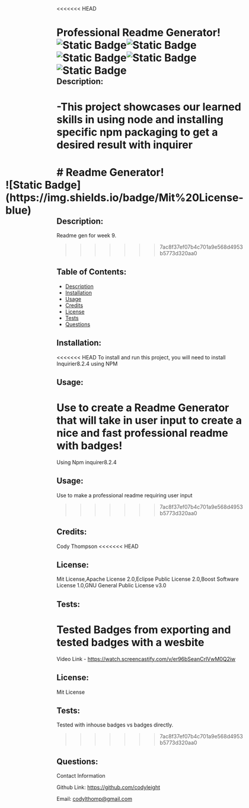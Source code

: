 <<<<<<< HEAD
# Professional Readme Generator!  <span style="float: right;">![Static Badge](https://img.shields.io/badge/Mit%20License-blue)![Static Badge](https://img.shields.io/badge/Apache%20License-red)![Static Badge](https://img.shields.io/badge/Eclipse%20License-green)![Static Badge](https://img.shields.io/badge/BoostSoftware%20License-yellow)![Static Badge](https://img.shields.io/badge/GNU%20License-purple)</span>
    
## Description:

-This project showcases our learned skills in using node and installing specific npm packaging to get a desired result with inquirer
=======
<h1 style="border-bottom: none;"># Readme Generator!  <span style="float: right;">![Static Badge](https://img.shields.io/badge/Mit%20License-blue)</span>
    
## Description:

Readme gen for week 9.
>>>>>>> 7ac8f37ef07b4c701a9e568d4953b5773d320aa0

## Table of Contents:

- [Description](#description)
- [Installation](#installation)
- [Usage](#usage)
- [Credits](#credits)
- [License](#license)
- [Tests](#tests)
- [Questions](#questions)

## Installation:

<<<<<<< HEAD
To install and run this project, you will need to install Inquirier8.2.4 using NPM

## Usage:

Use to create a Readme Generator that will take in user input to create a nice and fast professional readme with badges!
=======
Using Npm inquirer8.2.4

## Usage:

Use to make a professional readme requiring user input
>>>>>>> 7ac8f37ef07b4c701a9e568d4953b5773d320aa0

## Credits:

Cody Thompson
<<<<<<< HEAD

## License:

Mit License,Apache License 2.0,Eclipse Public License 2.0,Boost Software License 1.0,GNU General Public License v3.0

## Tests:

Tested Badges from exporting and tested badges with a wesbite
=======
Video Link - https://watch.screencastify.com/v/er96bSeanCrlVwM0Q2iw

## License:

Mit License

## Tests:

Tested with inhouse badges vs badges directly.
>>>>>>> 7ac8f37ef07b4c701a9e568d4953b5773d320aa0

## Questions:

Contact Information

Github Link: https://github.com/codyleight

Email: codylthomp@gmail.com
 
 
 
 

 
 
 
 
